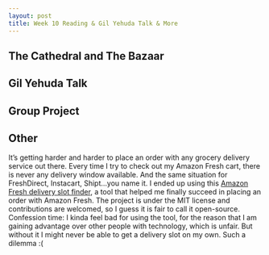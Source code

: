 ```yaml
---
layout: post
title: Week 10 Reading & Gil Yehuda Talk & More
---
```


## The Cathedral and The Bazaar

## Gil Yehuda Talk

## Group Project

## Other
It’s getting harder and harder to place an order with any grocery delivery service out there. Every time I try to check out my Amazon Fresh cart, there is never any delivery window available. And the same situation for FreshDirect, Instacart, Shipt…you name it. I ended up using this [Amazon Fresh delivery slot finder](https://github.com/ahertel/Amazon-Fresh-Whole-Foods-delivery-slot-finder), a tool that helped me finally succeed in placing an order with Amazon Fresh. The project is under the MIT license and contributions are welcomed, so I guess it is fair to call it open-source. Confession time: I kinda feel bad for using the tool, for the reason that I am gaining advantage over other people with technology, which is unfair.  But without it I might never be able to get a delivery slot on my own. Such a dilemma :(
